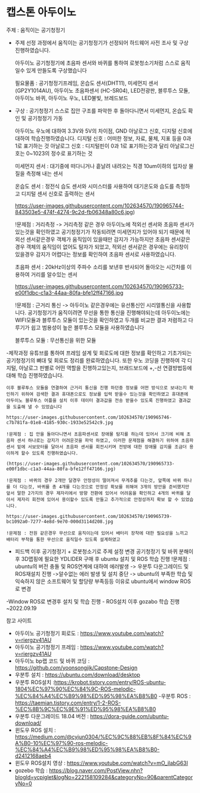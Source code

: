 # 캡스톤 아두이노

주제 : 움직이는 공기청정기

- 주제 선정 과정에서 움직이는 공기청정기가 선정되어 하드웨어 사전 조사 및 구상 진행하였습니다.

    아두이노 공기청정기에 초음파 센서와 바퀴를 통하여 로봇청소기처럼 스스로 움직일수 있게 만들도록 구상했습니다

    필요물품 : 공기청정기프레임, 온습도 센서(DHT11), 미세먼지 센서(GP2Y1014AU), 아두이노 초음파센서 (HC-SR04), LED전광판, 블루투스 모듈, 아두이노 바퀴, 아두이노 우노, LED불빛, 브레드보드
    
- 구상 : 공기청정기 스스로 집안 구조를 파악한 후 돌아다니면서 미세먼지, 온습도 확인 및 공기청정기 가동

    아두이노 우노에 대하여 3.3V와 5V의 차이점, GND 아날로그 신호, 디지털 신호에 대하여 학습진행하였습니다.
    디지털 신호 : 어떠한 정보, 자료, 물체, 지표 등을 0과 1로 표기하는 것
    아날로그 신호 : 디지털핀이 0과 1로 표기하는것과 달리 아날로그신호는  0~1023의 정수로 표기하는 것

    미세먼지 센서 : 대기중에 떠다니거나 흩날려 내려오는 직경 10um이하의 입자상 물질을 측정해 내는 센서

    온습도 센서 : 정전식 습도 센서와 시미스터를 사용하여 대기온도와 습도를 측정하고 디지털 센서 신호로 출력하는 센서 

    https://user-images.githubusercontent.com/102634570/190965744-843503e5-474f-4274-9c2d-fb06348a80c6.jpg)

    !문제점 : 거리측정
    -> 거리측정 같은 경우 아두이노에 적외선 센서와 초음파 센서가 있는것을 확인하였고 공기청정기가 작동되려면 미세먼지가 있어야 되기 때문에 적외선 센서같은경우 객체가 움직임이 있을때만 감지가 가능하지만 초음파 센서같은 경우 객체의 움직임이 없어도 탐자가 되었고, 적외선 센서같은 경우에는 유리창이 있을경우 감지가 어렵다는 정보를 확인하여 초음파 센서로 사용하였습니다.

    초음파 센서 : 20kHz이상의 주파수 소리를 보낸후 반사되어 돌아오는 시간차를 이용하여 거리를 알수있는 센서

    https://user-images.githubusercontent.com/102634570/190965733-e00f1dbc-c1a3-44aa-80fa-bfe12ff47166.jpg
    
    !문제점 : 근거리 통신
    -> 아두이노 같은경우에는 유선통신인 시리얼통신을 사용합니다. 공기청정기가 움직이려면 무선을 통한 통신을 진행해야되는데 아두이노에는 WIFI모듈과 블루투스 모듈이 있는것을 확인하였고 두개를 비교한 결과 저렴하고 다루기가 쉽고 범용성이 높은 블루투스 모듈을 사용하였습니다

    블루투스 모듈 : 무선통신을 위한 모듈

    

-제작과정
    유튜브를 통하여 프레임 설계 및 회로도에 대한 정보를 확인하고 기초가되는 공기청정기의 뼈대 및 회로도 정리를 완료하였습니다.
    또한 우노 코딩을 진행하여 각 디지털, 아날로그 핀별로 어떤 역할을 진행하고있는지, 브래드보드에 +,-선 연결방법등에 대해 학습 진행하였습니다.

    
    이후 블루투스 모듈을 연결하여 근거리 통신을 진행 하던중 정보를 어떤 방식으로 보내는지 확인하기 위하여 검색한 결과 휴대폰으로도 정보를 입력 받을수 있는것을 확인하였고 휴대폰에 아두이노 블루투스 어플을 설치 이후 데이터 결과값을 전송 받을수 있도록 진행하였고 결과값을 도출해 낼 수 있었습니다

    https://user-images.githubusercontent.com/102634570/190965746-c7b781fa-01e8-4185-930c-1933e52542c9.jpg

    !문제점 : 집 안을 돌아다니면서 초음파센서로 장애물 탐지를 하는데 있어서 크기에 비해 초음파 센서 하나로는 감지가 어려운것을 파악 하였고, 이러한 문제점을 해결하기 위하여 초음파 센서 밑에 서보모터를 달아서 초음파 센서를 회전시키며 전방에 대한 장애물 감지를 조금더 용이하게 할수 있도록 진행하였습니다.

    (https://user-images.githubusercontent.com/102634570/190965733-e00f1dbc-c1a3-44aa-80fa-bfe12ff47166.jpg)

    !문제점 : 바퀴의 경우 2개만 달경우 안정성이 떨어져서 무게추를 다는것, 앞쪽에 바퀴 하나를 더 다는것, 바퀴를 총 4개를 다는것으로 안정성 확보를 위해여 3개의 방안을 준비했지만 앞서 말한 2가지의 경우 제자리에서 방향 전환에 있어서 어려움을 확인하고 4개의 바퀴를 달아서 제자리 회전에 있어서 용이할수 있도록 만들고 추가적으로 안정성까지 확보 할 수 있었습니다.

    https://user-images.githubusercontent.com/102634570/190965739-bc1092a0-7277-4e8d-9e70-000d3114d208.jpg

    !문제점 : 전원 같은경우 무선으로 움직이는데 있어서 배터리 장착에 대한 필요성을 느끼고 배터리 부착을 통한 무선으로 움직일수 있도록 설계하였고 
    
    

    










- 피드백 이후 공기청정기 + 로봇청소기로 주제 설정 변경
    공기청정기 및 바퀴 분해이후 3D맵핑에 필요한 YDLIDER 구매 후 ubuntu 설치 및 ROS 학습 진행
        !문제점 : ubuntu의 버전 충돌 및 ROS연계에 대하여 에러발생
            -> 우분투 다운그레이드 및 ROS재설치 진행
                ->알수없는 에러 발생 및 설치 중단
    -> ubuntu의 부족한 학습 및 익숙하지 않은 소프트웨어 및 할당량 부족등등 이유로 ubuntu에서 window ROS로 변경
    
-Window ROS로 변경후 설치 및 학습 진행
    - ROS설치 이후 gozabo 학습 진행 ~2022.09.19








참고 사이트
- 아두이노 공기청정기 회로도 : https://www.youtube.com/watch?v=riergzv41AU
- 아두이노 공기청정기 프레임 : https://www.youtube.com/watch?v=riergzv41AU
- 아두이노 bp랩 코드 및 바퀴 코딩 : https://github.com/yoonsongjik/Capstone-Design
- 우분투 설치 : https://ubuntu.com/download/desktop
- 우분투 ROS설치 :https://krobot.tistory.com/entry/ROS-ubuntu-1804%EC%97%90%EC%84%9C-ROS-melodic-%EC%84%A4%EC%B9%98%ED%95%98%EA%B8%B0
-우분투 ROS : https://taemian.tistory.com/entry/1-2-ROS-%EC%8B%9C%EC%9E%91%ED%95%98%EA%B8%B0
- 우분투 다운그레이드 18.04 버전 : https://dora-guide.com/ubuntu-download/
- 윈도우 ROS 설치 : https://medium.com/@cyjun0304/%EC%9C%88%EB%8F%84%EC%9A%B0-10%EC%97%90-ros-melodic-%EC%84%A4%EC%B9%98%ED%95%98%EA%B8%B0-d2412168aeb4
- 윈도우 ROS설치 영상 : https://www.youtube.com/watch?v=mO_ilabG63I
- gozebo 학습 : https://blog.naver.com/PostView.nhn?blogId=ycpiglet&logNo=222158109284&categoryNo=90&parentCategoryNo=0
